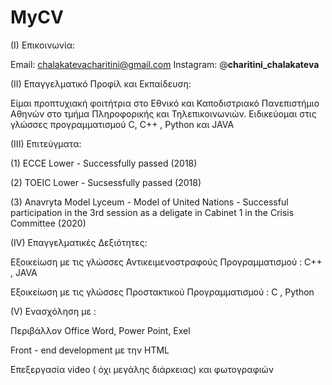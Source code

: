 # MyCV

(I) Επικοινωνία:

Email: chalakatevacharitini@gmail.com 
Instagram: @__charitini_chalakateva__

(II) Επαγγελματικό Προφίλ και Εκπαίδευση:

Είμαι προπτυχιακή φοιτήτρια στο Εθνικό και Καποδιστριακό Πανεπιστήμιο Αθηνών στο τμήμα Πληροφορικής και Τηλεπικοινωνιών. Ειδικεύομαι στις γλώσσες προγραμματισμού C, C++ , Python και JAVA

(III) Επιτεύγματα:

(1) ECCE Lower - Successfully passed (2018)

(2) TOEIC Lower - Sucsessfully passed (2018)

(3) Anavryta Model Lyceum - Model of United Nations - Successful participation in the 3rd session as a deligate in Cabinet 1 in the 
                                                                                  Crisis Committee (2020)

(IV) Επαγγελματικές Δεξιότητες: 

Εξοικείωση με τις γλώσσες Αντικειμενοστραφούς Προγραμματισμού : C++ , JAVA

Εξοικείωση με τις γλώσσες Προστακτικού Προγραμματισμού : C , Python 

(V) Ενασχόληση με : 

Περιβάλλον Office Word, Power Point, Exel

Front - end development με την HTML

Επεξεργασία video ( όχι μεγάλης διάρκειας) και φωτογραφιών 

